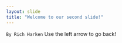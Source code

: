 ```yaml
---
layout: slide
title: "Welcome to our second slide!"
---
```

```By Rich Harken```
Use the left arrow to go back!

